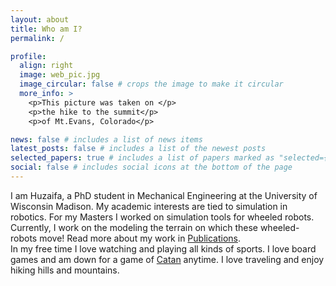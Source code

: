 ```yaml
---
layout: about
title: Who am I?
permalink: /

profile:
  align: right
  image: web_pic.jpg
  image_circular: false # crops the image to make it circular
  more_info: >
    <p>This picture was taken on </p>
    <p>the hike to the summit</p>
    <p>of Mt.Evans, Colorado</p>

news: false # includes a list of news items
latest_posts: false # includes a list of the newest posts
selected_papers: true # includes a list of papers marked as "selected={true}"
social: false # includes social icons at the bottom of the page
---
```

I am Huzaifa, a PhD student in Mechanical Engineering at the University of Wisconsin Madison. My academic interests are tied to simulation in robotics. For my Masters I worked on simulation tools for wheeled robots. Currently, I work on the modeling the terrain on which these wheeled-robots move! Read more about my work in [Publications](/publications/).  
In my free time I love watching and playing all kinds of sports. I love board games and am down for a game of [Catan](https://en.wikipedia.org/wiki/Catan) anytime. I love traveling and enjoy hiking hills and mountains. 

